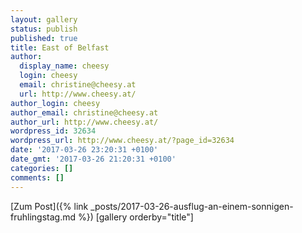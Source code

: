 ```yaml
---
layout: gallery
status: publish
published: true
title: East of Belfast
author:
  display_name: cheesy
  login: cheesy
  email: christine@cheesy.at
  url: http://www.cheesy.at/
author_login: cheesy
author_email: christine@cheesy.at
author_url: http://www.cheesy.at/
wordpress_id: 32634
wordpress_url: http://www.cheesy.at/?page_id=32634
date: '2017-03-26 23:20:31 +0100'
date_gmt: '2017-03-26 21:20:31 +0100'
categories: []
comments: []
---
```


[Zum Post]({% link _posts/2017-03-26-ausflug-an-einem-sonnigen-fruhlingstag.md %})
[gallery orderby="title"]
